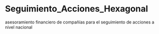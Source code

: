 # Seguimiento_Acciones_Hexagonal
asesoramiento financiero de compañías para el seguimiento de acciones a nivel nacional
